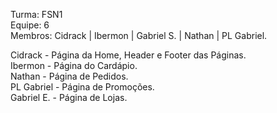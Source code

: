 Turma: FSN1
<br>
Equipe: 6
<br>
Membros: Cidrack | Ibermon | Gabriel S. | Nathan | PL Gabriel.
<br>

Cidrack - Página da Home, Header e Footer das Páginas.
<br>
Ibermon - Página do Cardápio.
<br>
Nathan - Página de Pedidos.
<br>
PL Gabriel - Página de Promoções.
<br>
Gabriel E. - Página de Lojas.
<br>
